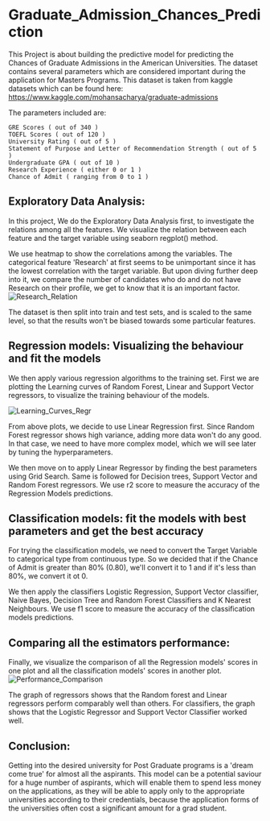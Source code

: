 # Graduate_Admission_Chances_Prediction
This Project is about building the predictive model for predicting the Chances of Graduate Admissions in the American Universities. The dataset contains several parameters which are considered important during the application for Masters Programs. This dataset is taken from kaggle datasets which can be found here: https://www.kaggle.com/mohansacharya/graduate-admissions

The parameters included are:

    GRE Scores ( out of 340 )    
    TOEFL Scores ( out of 120 )    
    University Rating ( out of 5 )    
    Statement of Purpose and Letter of Recommendation Strength ( out of 5 )    
    Undergraduate GPA ( out of 10 )    
    Research Experience ( either 0 or 1 )    
    Chance of Admit ( ranging from 0 to 1 )    

## Exploratory Data Analysis:

In this project, We do the Exploratory Data Analysis first, to investigate the relations among all the features. We visualize the relation between each feature and the target variable using seaborn regplot() method.


We use heatmap to show the correlations among the variables.
The categorical feature 'Research' at first seems to be unimportant since it has the lowest correlation with the target variable. But upon diving further deep into it, we compare the number of candidates who do and do not have Research on their profile, we get to know that it is an important factor.
![Research_Relation](https://user-images.githubusercontent.com/48134752/55743011-e0faea00-5a4e-11e9-98a9-a158775e7964.PNG)

The dataset is then split into train and test sets, and is scaled to the same level, so that the results won't be biased towards some particular features.

## Regression models: Visualizing the behaviour and fit the models

We then apply various regression algorithms to the training set. First we are plotting the Learning curves of Random Forest, Linear and Support Vector regressors, to visualize the training behaviour of the models.

![Learning_Curves_Regr](https://user-images.githubusercontent.com/48134752/55743461-fde3ed00-5a4f-11e9-807e-c8c04ab146ec.PNG)

From above plots, we decide to use Linear Regression first. Since Random Forest regressor shows high variance, adding more data won't do any good. In that case, we need to have more complex model, which we will see later by tuning the hyperparameters.

We then move on to apply Linear Regressor by finding the best parameters using Grid Search. Same is followed for Decision trees, Support Vector and Random Forest regressors. We use r2 score to measure the accuracy of the Regression Models predictions.

## Classification models: fit the models with best parameters and get the best accuracy

For trying the classification models, we need to convert the Target Variable to categorical type from continuous type. So we decided that if the Chance of Admit is greater than 80% (0.80), we'll convert it to 1 and if it's less than 80%, we convert it ot 0.

We then apply the classifiers Logistic Regression, Support Vector classifier, Naive Bayes, Decision Tree and Random Forest Classifiers and K Nearest Neighbours. We use f1 score to measure the accuracy of the classification models predictions.

## Comparing all the estimators performance:

Finally, we visualize the comparison of all the Regression models' scores in one plot and all the classification models' scores in another plot.
![Performance_Comparison](https://user-images.githubusercontent.com/48134752/55743889-1accf000-5a51-11e9-9606-02b6427190f4.PNG)


The graph of regressors shows that the Random forest and Linear regressors perform comparably well than others.
For classifiers, the graph shows that the Logistic Regressor and Support Vector Classifier worked well.


## Conclusion:

Getting into the desired university for Post Graduate programs is a 'dream come true' for almost all the aspirants. This model can be a potential saviour for a huge number of aspirants, which will enable them to spend less money on the applications, as they will be able to apply only to the appropriate universities according to their credentials, because the application forms of the universities often cost a significant amount for a grad student.

